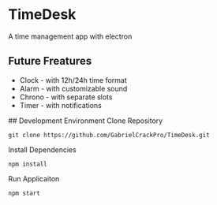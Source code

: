 # TimeDesk

A time management app with electron

## Future Freatures

- Clock - with 12h/24h time format
- Alarm - with customizable sound
- Chrono - with separate slots
- Timer - with notifications

## Development Environment
Clone Repository

```
git clone https://github.com/GabrielCrackPro/TimeDesk.git
```

Install Dependencies

```
npm install
```

Run Applicaiton

```
npm start
```
